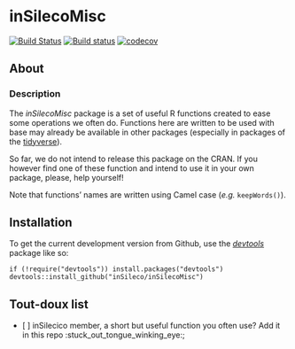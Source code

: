 inSilecoMisc
============

[![Build
Status](https://travis-ci.org/inSileco/inSilecoMisc.svg?branch=master)](https://travis-ci.org/inSileco/inSilecoMisc)
[![Build
status](https://ci.appveyor.com/api/projects/status/rskiyadk6urmsrox/branch/master?svg=true)](https://ci.appveyor.com/project/KevCaz/insilecomisc/branch/master)
[![codecov](https://codecov.io/gh/inSileco/inSilecoMisc/branch/master/graph/badge.svg)](https://codecov.io/gh/inSileco/inSilecoMisc)

About
-----

### Description

The *inSilecoMisc* package is a set of useful R functions created to
ease some operations we often do. Functions here are written to be used
with base may already be available in other packages (especially in
packages of the [tidyverse](https://www.tidyverse.org/)).

So far, we do not intend to release this package on the CRAN. If you
however find one of these function and intend to use it in your own
package, please, help yourself!

Note that functions’ names are written using Camel case (*e.g.*
`keepWords()`).

Installation
------------

To get the current development version from Github, use the
[*devtools*](http://cran.r-project.org/web/packages/devtools/index.html)
package like so:

    if (!require("devtools")) install.packages("devtools")
    devtools::install_github("inSileco/inSilecoMisc")

Tout-doux list
--------------

-   \[ \] inSilecico member, a short but useful function you often use?
    Add it in this repo :stuck\_out\_tongue\_winking\_eye:;
